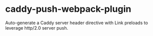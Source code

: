 # caddy-push-webpack-plugin
Auto-generate a Caddy server header directive with Link preloads to leverage http/2.0 server push.
